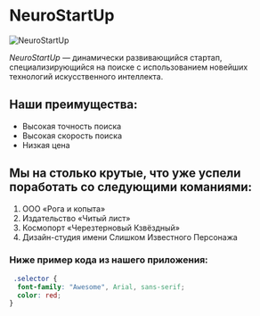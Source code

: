 # **NeuroStartUp** 

![NeuroStartUp](https://raw.githubusercontent.com/netology-ds-team/git-homeworks/main/1_self/logo.png)

 *NeuroStartUp* — динамически развивающийся стартап, специализирующийся на поиске с использованием новейших технологий искусственного интеллекта.

## **Наши преимущества:**
* Высокая точность поиска
* Высокая скорость поиска
* Низкая цена

## Мы на столько крутые, что уже успели поработать со **следующими команиями:**
1. ООО «Рога и копыта»
2. Издательство «Читый лист»
3. Космопорт «Черезтерновый Кзвёздный»
4. Дизайн-студия имени Слишком Известного Персонажа

### Ниже пример кода из нашего приложения:
```css
 .selector {
  font-family: "Awesome", Arial, sans-serif;
  color: red;
}
```
